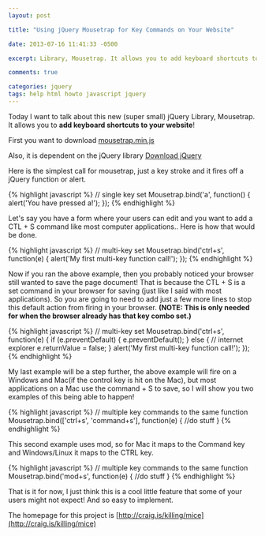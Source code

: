 ```yaml
---
layout: post

title: "Using jQuery Mousetrap for Key Commands on Your Website"

date: 2013-07-16 11:41:33 -0500

excerpt: Library, Mousetrap. It allows you to add keyboard shortcuts to your website

comments: true

categories: jquery
tags: help html howto javascript jquery
---
```

Today I want to talk about this new (super small) jQuery Library, Mousetrap. It allows you to **add keyboard shortcuts to your website**!

First you want to download <a href="https://github.com/ccampbell/mousetrap" class="btn btn-default" target="_blank">mousetrap.min.js</a>

Also, it is dependent on the jQuery library <a href="https://jquery.com/download/" class="btn btn-default" target="_blank">Download jQuery</a>

Here is the simplest call for mousetrap, just a key stroke and it fires off a jQuery function or alert.

{% highlight javascript %}
// single key set
Mousetrap.bind('a', function() {
  alert('You have pressed a!');
});
{% endhighlight %}

Let's say you have a form where your users can edit and you want to add a CTL + S command like most computer applications.. Here is how that would be done.

{% highlight javascript %}
// multi-key set
Mousetrap.bind('ctrl+s', function(e) {
  alert('My first multi-key function call!');
});
{% endhighlight %}

Now if you ran the above example, then you probably noticed your browser still wanted to save the page document! That is because the CTL + S is a set command in your browser for saving (just like I said with most applications). So you are going to need to add just a few more lines to stop this default action from firing in your browser. **(NOTE: This is only needed for when the browser already has that key combo set.)**

{% highlight javascript %}
// multi-key set
Mousetrap.bind('ctrl+s', function(e) {
  if (e.preventDefault) {
    e.preventDefault();
  } else {
    // internet explorer
    e.returnValue = false;
  }
  alert('My first multi-key function call!');
});
{% endhighlight %}

My last example will be a step further, the above example will fire on a Windows and Mac(if the control key is hit on the Mac), but most applications on a Mac use the command + S to save, so I will show you two examples of this being able to happen!

{% highlight javascript %}
// multiple key commands to the same function
Mousetrap.bind(['ctrl+s', 'command+s'], function(e) {
  //do stuff
}
{% endhighlight %}

This second example uses mod, so for Mac it maps to the Command key and Windows/Linux it maps to the CTRL key.

{% highlight javascript %}
// multiple key commands to the same function
Mousetrap.bind('mod+s', function(e) {
  //do stuff
}
{% endhighlight %}

That is it for now, I just think this is a cool little feature that some of your users might not expect! And so easy to implement.

The homepage for this project is [http://craig.is/killing/mice](http://craig.is/killing/mice)
